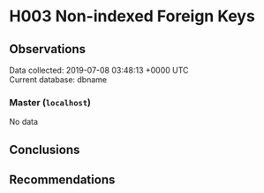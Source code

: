 # H003 Non-indexed Foreign Keys #

## Observations ##
Data collected: 2019-07-08 03:48:13 +0000 UTC  
Current database: dbname  

### Master (`localhost`) ###


No data


## Conclusions ##


## Recommendations ##

